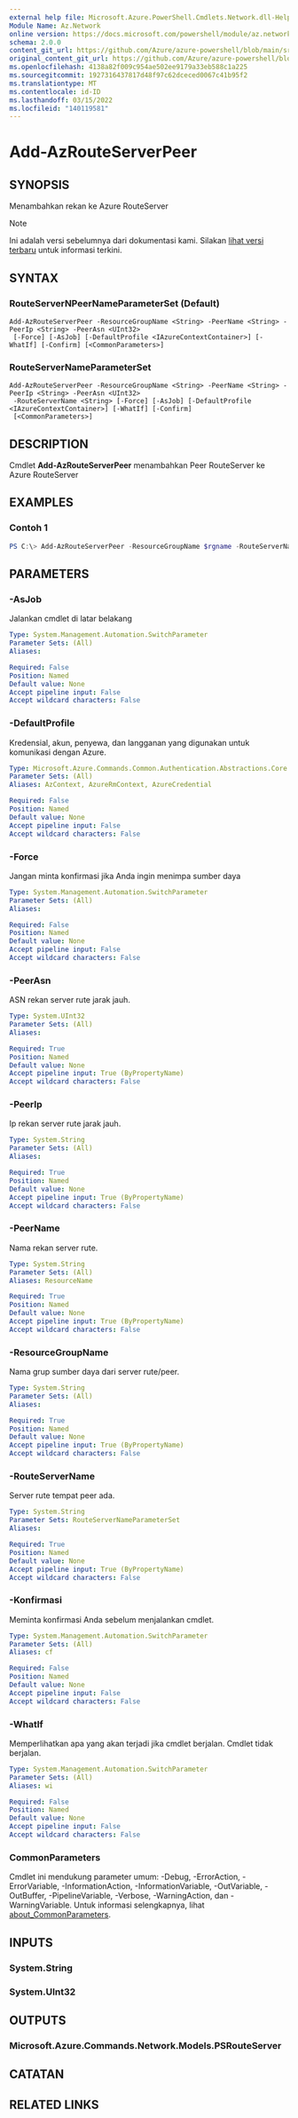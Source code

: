 ```yaml
---
external help file: Microsoft.Azure.PowerShell.Cmdlets.Network.dll-Help.xml
Module Name: Az.Network
online version: https://docs.microsoft.com/powershell/module/az.network/add-azrouteserverpeer
schema: 2.0.0
content_git_url: https://github.com/Azure/azure-powershell/blob/main/src/Network/Network/help/Add-AzRouteServerPeer.md
original_content_git_url: https://github.com/Azure/azure-powershell/blob/main/src/Network/Network/help/Add-AzRouteServerPeer.md
ms.openlocfilehash: 4138a82f009c954ae502ee9179a33eb588c1a225
ms.sourcegitcommit: 1927316437817d48f97c62dceced0067c41b95f2
ms.translationtype: MT
ms.contentlocale: id-ID
ms.lasthandoff: 03/15/2022
ms.locfileid: "140119581"
---
```

# Add-AzRouteServerPeer

## SYNOPSIS
Menambahkan rekan ke Azure RouteServer

> [!NOTE]
>Ini adalah versi sebelumnya dari dokumentasi kami. Silakan [lihat versi terbaru](/powershell/module/az.network/add-azrouteserverpeer) untuk informasi terkini.

## SYNTAX

### RouteServerNPeerNameParameterSet (Default)
```
Add-AzRouteServerPeer -ResourceGroupName <String> -PeerName <String> -PeerIp <String> -PeerAsn <UInt32>
 [-Force] [-AsJob] [-DefaultProfile <IAzureContextContainer>] [-WhatIf] [-Confirm] [<CommonParameters>]
```

### RouteServerNameParameterSet
```
Add-AzRouteServerPeer -ResourceGroupName <String> -PeerName <String> -PeerIp <String> -PeerAsn <UInt32>
 -RouteServerName <String> [-Force] [-AsJob] [-DefaultProfile <IAzureContextContainer>] [-WhatIf] [-Confirm]
 [<CommonParameters>]
```

## DESCRIPTION
Cmdlet **Add-AzRouteServerPeer** menambahkan Peer RouteServer ke Azure RouteServer

## EXAMPLES

### Contoh 1
```powershell
PS C:\> Add-AzRouteServerPeer -ResourceGroupName $rgname -RouteServerName $routeServerName -PeerName $peerName -PeerIp "192.168.1.5" -PeerAsn "20000"
```

## PARAMETERS

### -AsJob
Jalankan cmdlet di latar belakang

```yaml
Type: System.Management.Automation.SwitchParameter
Parameter Sets: (All)
Aliases:

Required: False
Position: Named
Default value: None
Accept pipeline input: False
Accept wildcard characters: False
```

### -DefaultProfile
Kredensial, akun, penyewa, dan langganan yang digunakan untuk komunikasi dengan Azure.

```yaml
Type: Microsoft.Azure.Commands.Common.Authentication.Abstractions.Core.IAzureContextContainer
Parameter Sets: (All)
Aliases: AzContext, AzureRmContext, AzureCredential

Required: False
Position: Named
Default value: None
Accept pipeline input: False
Accept wildcard characters: False
```

### -Force
Jangan minta konfirmasi jika Anda ingin menimpa sumber daya

```yaml
Type: System.Management.Automation.SwitchParameter
Parameter Sets: (All)
Aliases:

Required: False
Position: Named
Default value: None
Accept pipeline input: False
Accept wildcard characters: False
```

### -PeerAsn
ASN rekan server rute jarak jauh.

```yaml
Type: System.UInt32
Parameter Sets: (All)
Aliases:

Required: True
Position: Named
Default value: None
Accept pipeline input: True (ByPropertyName)
Accept wildcard characters: False
```

### -PeerIp
Ip rekan server rute jarak jauh.

```yaml
Type: System.String
Parameter Sets: (All)
Aliases:

Required: True
Position: Named
Default value: None
Accept pipeline input: True (ByPropertyName)
Accept wildcard characters: False
```

### -PeerName
Nama rekan server rute.

```yaml
Type: System.String
Parameter Sets: (All)
Aliases: ResourceName

Required: True
Position: Named
Default value: None
Accept pipeline input: True (ByPropertyName)
Accept wildcard characters: False
```

### -ResourceGroupName
Nama grup sumber daya dari server rute/peer.

```yaml
Type: System.String
Parameter Sets: (All)
Aliases:

Required: True
Position: Named
Default value: None
Accept pipeline input: True (ByPropertyName)
Accept wildcard characters: False
```

### -RouteServerName
Server rute tempat peer ada.

```yaml
Type: System.String
Parameter Sets: RouteServerNameParameterSet
Aliases:

Required: True
Position: Named
Default value: None
Accept pipeline input: True (ByPropertyName)
Accept wildcard characters: False
```

### -Konfirmasi
Meminta konfirmasi Anda sebelum menjalankan cmdlet.

```yaml
Type: System.Management.Automation.SwitchParameter
Parameter Sets: (All)
Aliases: cf

Required: False
Position: Named
Default value: None
Accept pipeline input: False
Accept wildcard characters: False
```

### -WhatIf
Memperlihatkan apa yang akan terjadi jika cmdlet berjalan.
Cmdlet tidak berjalan.

```yaml
Type: System.Management.Automation.SwitchParameter
Parameter Sets: (All)
Aliases: wi

Required: False
Position: Named
Default value: None
Accept pipeline input: False
Accept wildcard characters: False
```

### CommonParameters
Cmdlet ini mendukung parameter umum: -Debug, -ErrorAction, -ErrorVariable, -InformationAction, -InformationVariable, -OutVariable, -OutBuffer, -PipelineVariable, -Verbose, -WarningAction, dan -WarningVariable. Untuk informasi selengkapnya, lihat [about_CommonParameters](http://go.microsoft.com/fwlink/?LinkID=113216).

## INPUTS

### System.String

### System.UInt32

## OUTPUTS

### Microsoft.Azure.Commands.Network.Models.PSRouteServer

## CATATAN

## RELATED LINKS
